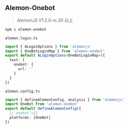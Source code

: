 ## Alemon-Onebot

> AlemonJS V1.2.0-rc.20 以上

```sh
npm i alemon-onebot
```

`alemon.login.ts`

```ts
import { ALoginOptions } from 'alemonjs'
import { OneBotLoginMap } from 'alemon-onebot'
export default ALoginOptions<OneBotLoginMap>({
  test: {
    onebot: {
      url: ''
    }
  }
})
```

`alemon.config.ts`

```ts
import { defineAlemonConfig, analysis } from 'alemonjs'
import OneBot from 'alemon-onebot'
export default defineAlemonConfig({
  // onebot v12
  platforms: [OneBot]
})
```
